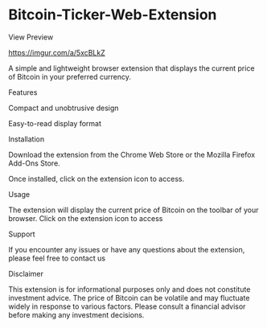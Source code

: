 # Bitcoin-Ticker-Web-Extension

View Preview

https://imgur.com/a/5xcBLkZ

A simple and lightweight browser extension that displays the current price of Bitcoin in your preferred currency.

Features

Compact and unobtrusive design

Easy-to-read display format

Installation

Download the extension from the Chrome Web Store or the Mozilla Firefox Add-Ons Store.

Once installed, click on the extension icon to access.

Usage

The extension will display the current price of Bitcoin on the toolbar of your browser. Click on the extension icon to access 

Support

If you encounter any issues or have any questions about the extension, please feel free to contact us 

Disclaimer

This extension is for informational purposes only and does not constitute investment advice. The price of Bitcoin can be volatile and may fluctuate widely in response to various factors. Please consult a financial advisor before making any investment decisions.
